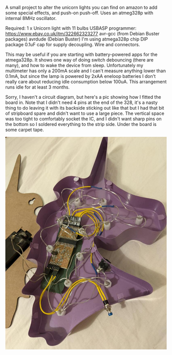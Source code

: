 A small project to alter the unicorn lights you can find on amazon to add some special effects, and push-on push-off.
Uses an atmeg328p with internal 8MHz oscillator.

Required:
1 x Unicorn light with 11 bulbs
USBASP programmer:  https://www.ebay.co.uk/itm/322662323277
avr-gcc (from Debian Buster packages)
avrdude (Debian Buster)
I'm using atmega328p chip DIP package
0.1uF cap for supply decoupling.
Wire and connectors.

This may be useful if you are starting with battery-powered apps for the atmega328p.  It shows 
one way of doing switch debouncing (there are many), and how to wake the device from sleep.  Unfortunately
my multimeter has only a 200mA scale and I can't measure anything lower than 0.1mA, but since the lamp is
powered by 2xAA eneloop batteries I don't really care about reducing idle consumption below 100uA.  This
arrangement runs idle for at least 3 months.

Sorry, I haven't a circuit diagram, but here's a pic showing how I fitted the board in.  Note that 
I didn't need 4 pins at the end of the 328, it's a nasty thing to do leaving it with its backside sticking 
out like that but I had that bit of stripboard spare and didn't want to use a large piece.  The vertical 
space was too tight to comfortably socket the IC, and I didn't want sharp pins on the bottom so I soldered 
everything to the strip side.  Under the board is some carpet tape.

![unicorn](unicorn.jpg?raw=true)
